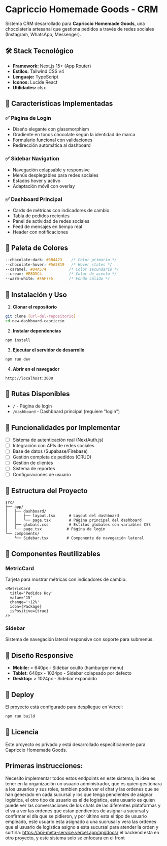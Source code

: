# Capriccio Homemade Goods - CRM

Sistema CRM desarrollado para **Capriccio Homemade Goods**, una chocolatería artesanal que gestiona pedidos a través de redes sociales (Instagram, WhatsApp, Messenger).

## 🛠️ Stack Tecnológico

- **Framework:** Next.js 15+ (App Router)
- **Estilos:** Tailwind CSS v4
- **Lenguaje:** TypeScript
- **Iconos:** Lucide React
- **Utilidades:** clsx

## 🎨 Características Implementadas

### ✅ Página de Login

- Diseño elegante con glassmorphism
- Gradiente en tonos chocolate según la identidad de marca
- Formulario funcional con validaciones
- Redirección automática al dashboard

### ✅ Sidebar Navigation

- Navegación colapsable y responsive
- Menús desplegables para redes sociales
- Estados hover y activo
- Adaptación móvil con overlay

### ✅ Dashboard Principal

- Cards de métricas con indicadores de cambio
- Tabla de pedidos recientes
- Panel de actividad de redes sociales
- Feed de mensajes en tiempo real
- Header con notificaciones

## 🎨 Paleta de Colores

```css
--chocolate-dark: #6B4423    /* Color primario */
--chocolate-hover: #5A3819   /* Hover states */
--caramel: #D4A574          /* Color secundario */
--cream: #E8D5C4            /* Color de acento */
--warm-white: #FAF7F5       /* Fondo cálido */
```

## 🚀 Instalación y Uso

1. **Clonar el repositorio**

```bash
git clone [url-del-repositorio]
cd new-dashboard-capriccio
```

2. **Instalar dependencias**

```bash
npm install
```

3. **Ejecutar el servidor de desarrollo**

```bash
npm run dev
```

4. **Abrir en el navegador**

```
http://localhost:3000
```

## 📱 Rutas Disponibles

- `/` - Página de login
- `/dashboard` - Dashboard principal (requiere "login")

## 🎯 Funcionalidades por Implementar

- [ ] Sistema de autenticación real (NextAuth.js)
- [ ] Integración con APIs de redes sociales
- [ ] Base de datos (Supabase/Firebase)
- [ ] Gestión completa de pedidos (CRUD)
- [ ] Gestión de clientes
- [ ] Sistema de reportes
- [ ] Configuraciones de usuario

## 📖 Estructura del Proyecto

```
src/
├── app/
│   ├── dashboard/
│   │   ├── layout.tsx      # Layout del dashboard
│   │   └── page.tsx        # Página principal del dashboard
│   ├── globals.css         # Estilos globales con variables CSS
│   └── page.tsx           # Página de login
└── components/
    └── Sidebar.tsx        # Componente de navegación lateral
```

## 🎨 Componentes Reutilizables

### MetricCard

Tarjeta para mostrar métricas con indicadores de cambio:

```tsx
<MetricCard
  title='Pedidos Hoy'
  value='15'
  change='+12%'
  icon={Package}
  isPositive={true}
/>
```

### Sidebar

Sistema de navegación lateral responsive con soporte para submenús.

## 📱 Diseño Responsive

- **Mobile:** < 640px - Sidebar oculto (hamburger menu)
- **Tablet:** 640px - 1024px - Sidebar colapsado por defecto
- **Desktop:** > 1024px - Sidebar expandido

## 🚀 Deploy

El proyecto está configurado para despliegue en Vercel:

```bash
npm run build
```

## 📄 Licencia

Este proyecto es privado y está desarrollado específicamente para Capriccio Homemade Goods.

## Primeras instrucciones:

Necesito implementar todos estos endpoints en este sistema, la idea es tener en la organización un usuario administrador, que es quien gestionara a los usuarios y sus roles, tambien podra ver el chat y las ordenes que se han generado en cada sucursal y los que tenga pendientes de asignar logistica, el otro tipo de usuario es el de logistica, este usuario es quien puede ver las conversaciones de los chats de las diferentes plataformas y el va a ver las ordenes que estan pendientes de asignar a sucursal y confirmar el día que se pidieron, y por último esta el tipo de usuario empleado, este usuario esta asignado a una sucrusal y vera las ordenes que el usuario de logistica asigno a esta sucursal para atender la orden y surtirla: https://api-meta-service.vercel.app/api/docs/ el backend esta en otro proyecto, y este sistema solo se enfocara en el front
